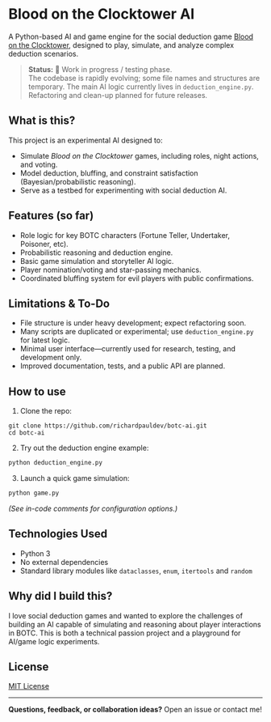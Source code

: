 # Blood on the Clocktower AI

A Python-based AI and game engine for the social deduction game [Blood on the Clocktower](https://www.bloodontheclocktower.com/), designed to play, simulate, and analyze complex deduction scenarios.

> **Status:** 🚧 Work in progress / testing phase.  
> The codebase is rapidly evolving; some file names and structures are temporary. The main AI logic currently lives in `deduction_engine.py`. Refactoring and clean-up planned for future releases.

## What is this?

This project is an experimental AI designed to:
- Simulate *Blood on the Clocktower* games, including roles, night actions, and voting.
- Model deduction, bluffing, and constraint satisfaction (Bayesian/probabilistic reasoning).
- Serve as a testbed for experimenting with social deduction AI.

## Features (so far)
- Role logic for key BOTC characters (Fortune Teller, Undertaker, Poisoner, etc).
- Probabilistic reasoning and deduction engine.
- Basic game simulation and storyteller AI logic.
- Player nomination/voting and star-passing mechanics.
- Coordinated bluffing system for evil players with public confirmations.

## Limitations & To-Do
- File structure is under heavy development; expect refactoring soon.
- Many scripts are duplicated or experimental; use `deduction_engine.py` for latest logic.
- Minimal user interface—currently used for research, testing, and development only.
- Improved documentation, tests, and a public API are planned.

## How to use

1. Clone the repo:
```
git clone https://github.com/richardpauldev/botc-ai.git
cd botc-ai
```
2. Try out the deduction engine example:
```bash
python deduction_engine.py
```
3. Launch a quick game simulation:
```bash
python game.py
```
*(See in-code comments for configuration options.)*

## Technologies Used

- Python 3
- No external dependencies
- Standard library modules like `dataclasses`, `enum`, `itertools` and `random`

## Why did I build this?

I love social deduction games and wanted to explore the challenges of building an AI capable of simulating and reasoning about player interactions in BOTC. This is both a technical passion project and a playground for AI/game logic experiments.

## License

[MIT License](/LICENSE)

---

**Questions, feedback, or collaboration ideas?** Open an issue or contact me!
